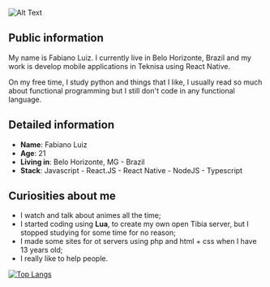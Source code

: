 ![Alt Text](https://media1.tenor.com/images/a83b88b76aee5b153240e9950d52d53d/tenor.gif)

## Public information

My name is Fabiano Luiz. I currently live in Belo Horizonte, Brazil and my work is develop mobile applications in Teknisa using React Native.

On my free time, I study python and things that I like, I usually read so much about functional programming but I still don't code in any functional language.

## Detailed information

- **Name**: Fabiano Luiz
- **Age**: 21
- **Living in**: Belo Horizonte, MG - Brazil
- **Stack**: Javascript - React.JS - React Native - NodeJS - Typescript

## Curiosities about me

- I watch and talk about animes all the time;
- I started coding using **Lua**, to create my own open Tibia server, but I stopped studying for some time for no reason;
- I made some sites for ot servers using php and html + css when I have 13 years old;
- I really like to help people.

[![Top Langs](https://github-readme-stats.vercel.app/api/top-langs/?username=Fabianolvs&layout=compact)](https://github.com/Fabianolvs/github-readme-stats)

